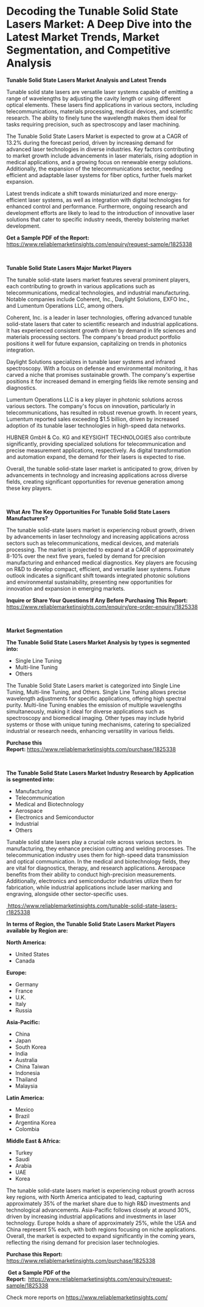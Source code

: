 <p><h1>Decoding the Tunable Solid State Lasers Market: A Deep Dive into the Latest Market Trends, Market Segmentation, and Competitive Analysis</h1></p><p><strong>Tunable Solid State Lasers Market Analysis and Latest Trends</strong></p>
<p><p>Tunable solid state lasers are versatile laser systems capable of emitting a range of wavelengths by adjusting the cavity length or using different optical elements. These lasers find applications in various sectors, including telecommunications, materials processing, medical devices, and scientific research. The ability to finely tune the wavelength makes them ideal for tasks requiring precision, such as spectroscopy and laser machining.</p><p>The Tunable Solid State Lasers Market is expected to grow at a CAGR of 13.2% during the forecast period, driven by increasing demand for advanced laser technologies in diverse industries. Key factors contributing to market growth include advancements in laser materials, rising adoption in medical applications, and a growing focus on renewable energy solutions. Additionally, the expansion of the telecommunications sector, needing efficient and adaptable laser systems for fiber optics, further fuels market expansion.</p><p>Latest trends indicate a shift towards miniaturized and more energy-efficient laser systems, as well as integration with digital technologies for enhanced control and performance. Furthermore, ongoing research and development efforts are likely to lead to the introduction of innovative laser solutions that cater to specific industry needs, thereby bolstering market development.</p></p>
<p><strong>Get a Sample PDF of the Report:&nbsp;</strong> <a href="https://www.reliablemarketinsights.com/enquiry/request-sample/1825338?utm_campaign=2389&utm_medium=2&utm_source=Github&utm_content=ia&utm_term=18022025&utm_id=tunable-solid-state-lasers">https://www.reliablemarketinsights.com/enquiry/request-sample/1825338</a></p>
<p>&nbsp;</p>
<p><strong>Tunable Solid State Lasers Major Market Players</strong></p>
<p><p>The tunable solid-state lasers market features several prominent players, each contributing to growth in various applications such as telecommunications, medical technologies, and industrial manufacturing. Notable companies include Coherent, Inc., Daylight Solutions, EXFO Inc., and Lumentum Operations LLC, among others.</p><p>Coherent, Inc. is a leader in laser technologies, offering advanced tunable solid-state lasers that cater to scientific research and industrial applications. It has experienced consistent growth driven by demand in life sciences and materials processing sectors. The company's broad product portfolio positions it well for future expansion, capitalizing on trends in photonics integration.</p><p>Daylight Solutions specializes in tunable laser systems and infrared spectroscopy. With a focus on defense and environmental monitoring, it has carved a niche that promises sustainable growth. The company's expertise positions it for increased demand in emerging fields like remote sensing and diagnostics.</p><p>Lumentum Operations LLC is a key player in photonic solutions across various sectors. The company's focus on innovation, particularly in telecommunications, has resulted in robust revenue growth. In recent years, Lumentum reported sales exceeding $1.5 billion, driven by increased adoption of its tunable laser technologies in high-speed data networks.</p><p>HUBNER GmbH & Co. KG and KEYSIGHT TECHNOLOGIES also contribute significantly, providing specialized solutions for telecommunication and precise measurement applications, respectively. As digital transformation and automation expand, the demand for their lasers is expected to rise.</p><p>Overall, the tunable solid-state laser market is anticipated to grow, driven by advancements in technology and increasing applications across diverse fields, creating significant opportunities for revenue generation among these key players.</p></p>
<p>&nbsp;</p>
<p><strong>What Are The Key Opportunities For Tunable Solid State Lasers Manufacturers?</strong></p>
<p><p>The tunable solid-state lasers market is experiencing robust growth, driven by advancements in laser technology and increasing applications across sectors such as telecommunications, medical devices, and materials processing. The market is projected to expand at a CAGR of approximately 8-10% over the next five years, fueled by demand for precision manufacturing and enhanced medical diagnostics. Key players are focusing on R&D to develop compact, efficient, and versatile laser systems. Future outlook indicates a significant shift towards integrated photonic solutions and environmental sustainability, presenting new opportunities for innovation and expansion in emerging markets.</p></p>
<p><strong>Inquire or Share Your Questions If Any Before Purchasing This Report:</strong> <a href="https://www.reliablemarketinsights.com/enquiry/pre-order-enquiry/1825338?utm_campaign=2389&utm_medium=2&utm_source=Github&utm_content=ia&utm_term=18022025&utm_id=tunable-solid-state-lasers">https://www.reliablemarketinsights.com/enquiry/pre-order-enquiry/1825338</a></p>
<p>&nbsp;</p>
<p><strong>Market Segmentation</strong></p>
<p><strong>The Tunable Solid State Lasers Market Analysis by types is segmented into:</strong></p>
<p><ul><li>Single Line Tuning</li><li>Multi-line Tuning</li><li>Others</li></ul></p>
<p><p>The Tunable Solid State Lasers market is categorized into Single Line Tuning, Multi-line Tuning, and Others. Single Line Tuning allows precise wavelength adjustments for specific applications, offering high spectral purity. Multi-line Tuning enables the emission of multiple wavelengths simultaneously, making it ideal for diverse applications such as spectroscopy and biomedical imaging. Other types may include hybrid systems or those with unique tuning mechanisms, catering to specialized industrial or research needs, enhancing versatility in various fields.</p></p>
<p><strong>Purchase this Report:&nbsp;</strong><a href="https://www.reliablemarketinsights.com/purchase/1825338?utm_campaign=2389&utm_medium=2&utm_source=Github&utm_content=ia&utm_term=18022025&utm_id=tunable-solid-state-lasers">https://www.reliablemarketinsights.com/purchase/1825338</a></p>
<p>&nbsp;</p>
<p><strong>The Tunable Solid State Lasers Market Industry Research by Application is segmented into:</strong></p>
<p><ul><li>Manufacturing</li><li>Telecommunication</li><li>Medical and Biotechnology</li><li>Aerospace</li><li>Electronics and Semiconductor</li><li>Industrial</li><li>Others</li></ul></p>
<p><p>Tunable solid state lasers play a crucial role across various sectors. In manufacturing, they enhance precision cutting and welding processes. The telecommunication industry uses them for high-speed data transmission and optical communication. In the medical and biotechnology fields, they are vital for diagnostics, therapy, and research applications. Aerospace benefits from their ability to conduct high-precision measurements. Additionally, electronics and semiconductor industries utilize them for fabrication, while industrial applications include laser marking and engraving, alongside other sector-specific uses.</p></p>
<p><a href="https://www.reliablemarketinsights.com/tunable-solid-state-lasers-r1825338?utm_campaign=2389&utm_medium=2&utm_source=Github&utm_content=ia&utm_term=18022025&utm_id=tunable-solid-state-lasers">&nbsp;https://www.reliablemarketinsights.com/tunable-solid-state-lasers-r1825338</a></p>
<p><strong>In terms of Region, the Tunable Solid State Lasers Market Players available by Region are:</strong></p>
<p>
    <p> <strong> North America: </strong>
        <ul>
            <li>United States</li>
            <li>Canada</li>
        </ul>
        </p> 
    <p> <strong> Europe: </strong>
        <ul>
            <li>Germany</li>
            <li>France</li>
            <li>U.K.</li>
            <li>Italy</li>
            <li>Russia</li>
        </ul>
        </p> 
    <p> <strong> Asia-Pacific: </strong>
        <ul>
            <li>China</li>
            <li>Japan</li>
            <li>South Korea</li>
            <li>India</li>
            <li>Australia</li>
            <li>China Taiwan</li>
            <li>Indonesia</li>
            <li>Thailand</li>
            <li>Malaysia</li>
        </ul>
        </p> 
    <p> <strong> Latin America: </strong>
        <ul>
            <li>Mexico</li>
            <li>Brazil</li>
            <li>Argentina Korea</li>
            <li>Colombia</li>
        </ul>
        </p> 
    <p> <strong> Middle East & Africa: </strong>
        <ul>
            <li>Turkey</li>
            <li>Saudi</li>
            <li>Arabia</li>
            <li>UAE</li>
            <li>Korea</li>
        </ul>
    </p>
    </p>
<p><p>The tunable solid-state lasers market is experiencing robust growth across key regions, with North America anticipated to lead, capturing approximately 35% of the market share due to high R&D investments and technological advancements. Asia-Pacific follows closely at around 30%, driven by increasing industrial applications and investments in laser technology. Europe holds a share of approximately 25%, while the USA and China represent 5% each, with both regions focusing on niche applications. Overall, the market is expected to expand significantly in the coming years, reflecting the rising demand for precision laser technologies.</p></p>
<p><strong>Purchase this Report: </strong><a href="https://www.reliablemarketinsights.com/purchase/1825338?utm_campaign=2389&utm_medium=2&utm_source=Github&utm_content=ia&utm_term=18022025&utm_id=tunable-solid-state-lasers">https://www.reliablemarketinsights.com/purchase/1825338</a></p>
<p>&nbsp;<strong>Get a Sample PDF of the Report:&nbsp;&nbsp;</strong><a href="https://www.reliablemarketinsights.com/enquiry/request-sample/1825338?utm_campaign=2389&utm_medium=2&utm_source=Github&utm_content=ia&utm_term=18022025&utm_id=tunable-solid-state-lasers">https://www.reliablemarketinsights.com/enquiry/request-sample/1825338</a></p>
<p><strong></strong></p>
<p>Check more reports on <a href="https://www.reliablemarketinsights.com/?utm_campaign=2389&utm_medium=2&utm_source=Github&utm_content=ia&utm_term=18022025&utm_id=tunable-solid-state-lasers">https://www.reliablemarketinsights.com/</a></p>